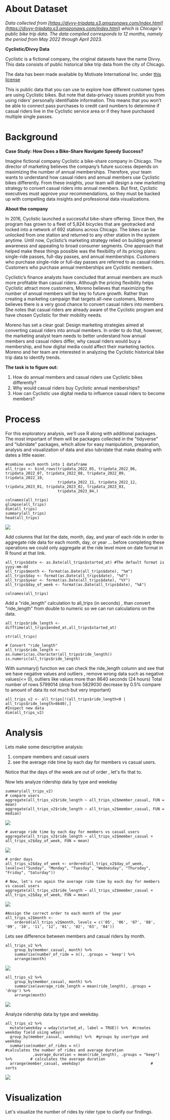 # **About Dataset**

*Data collected from [https://divvy-tripdata.s3.amazonaws.com/index.html](https://divvy-tripdata.s3.amazonaws.com/index.html) which is Chicago's 
public bike trip data. The data compiled corresponds to 12 months, namely the period from May 2022 through April 2023.* 

**Cyclistic/Divvy Data**

Cyclistic is a fictional company, the original datasets have the name Divvy. This data consists of public historical bike trip data from the city of Chicago.

The data has been made available by Motivate International Inc. under [this license](https://divvybikes.com/data-license-agreement)

This is public data that you can use to explore how different customer types are using Cyclistic bikes. But note that data-privacy issues prohibit you from using riders’ personally identifiable information. This means that you won’t be able to connect pass purchases to credit card numbers to determine if casual riders live in the Cyclistic service area or if they have purchased multiple single passes.

# **Background**

 **Case Study: How Does a Bike-Share Navigate Speedy Success?**

Imagine fictional company Cyclistic a bike-share company in Chicago. The director of marketing believes the company’s future success depends on maximizing the number of annual memberships. Therefore, your team wants to understand how casual riders and annual members use Cyclistic bikes differently. From these insights, your team will design a new marketing strategy to convert casual riders into annual members. But first, Cyclistic executives must approve your recommendations, so they must be backed up with compelling data insights and professional data visualizations.

 **About the company**

In 2016, Cyclistic launched a successful bike-share offering. Since then, the program has grown to a fleet of 5,824 bicycles that are geotracked and locked into a network of 692 stations across Chicago. The bikes can be unlocked from one station and returned to any other station in the system anytime.
Until now, Cyclistic’s marketing strategy relied on building general awareness and appealing to broad consumer segments. One approach that helped make these things possible was the flexibility of its pricing plans: single-ride passes, full-day passes, and annual memberships. Customers who purchase single-ride or full-day passes are referred to as casual riders. Customers who purchase annual memberships are Cyclistic members.

Cyclistic’s finance analysts have concluded that annual members are much more profitable than casual riders. Although the pricing flexibility helps Cyclistic attract more customers, Moreno believes that maximizing the number of annual members will be key to future growth. Rather than creating a marketing campaign that targets all-new customers, Moreno believes there is a very good chance to convert casual riders into members. She notes that casual riders are already aware of the Cyclistic program and have chosen Cyclistic for their mobility needs.

Moreno has set a clear goal: Design marketing strategies aimed at converting casual riders into annual members. In order to do that, however, the marketing analyst team needs to better understand how annual members and casual riders differ, why casual riders would buy a membership, and how digital media could affect their marketing tactics. Moreno and her team are interested in analyzing the Cyclistic historical bike trip data to identify trends.

**The task is to figure out:**
1. How do annual members and casual riders use Cyclistic bikes differently?
2. Why would casual riders buy Cyclistic annual memberships?
3. How can Cyclistic use digital media to influence casual riders to become members?

# Process

For this exploratory analysis, we'll use R along with additional packages. The most important of them will be packages collected in the "tidyverse" and "lubridate" packages, which allow for easy manipulation, preparation, analysis and visualization of data and also lubridate that make dealing with dates a little easier.

```
#combine each month into 1 dataframe  
all_trips <- bind_rows(tripdata_2022_05, tripdata_2022_06, tripdata_2022_07, tripdata_2022_08, tripdata_2022_09, tripdata_2022_10, 
                       tripdata_2022_11, tripdata_2022_12, tripdata_2023_01, tripdata_2023_02, tripdata_2023_03,
                       tripdata_2023_04,)

colnames(all_trips)
glimpse(all_trips)
dim(all_trips)
summary(all_trips)
head(all_trips)
```
![](/bike_sharing_project/images/img_2.png)

Add columns that list the date, month, day, and year of each ride in order to aggregate ride data for each month, day, or year ... before completing these operations we could only aggregate at the ride level more on date format in R found at that link.

```
all_trips$date <- as.Date(all_trips$started_at) #The default format is yyyy-mm-dd
all_trips$month <- format(as.Date(all_trips$date), "%m")
all_trips$day <- format(as.Date(all_trips$date), "%d")
all_trips$year <- format(as.Date(all_trips$date), "%Y")
all_trips$day_of_week <- format(as.Date(all_trips$date), "%A")

colnames(all_trips)
```

Add a "ride_length" calculation to all_trips (in seconds) , than convert "ride_length" from double to numeric so we can run calculations on the data.

```
all_trips$ride_length <- difftime(all_trips$ended_at,all_trips$started_at)

str(all_trips)

# Convert "ride_length" 
all_trips$ride_length <- as.numeric(as.character(all_trips$ride_length))
is.numeric(all_trips$ride_length)
```

With summary() function we can check the ride_length column and see that we have negative values and outliers , remove wrong data such as negative values(<= 0), outliers like values more than 8640 seconds (24 hours) Total number of rows 5799014 (drop from 5829030 decrease by 0.5% compare to amount of data its not much but very important)

```
all_trips_v2 <- all_trips[!(all_trips$ride_length<0 | all_trips$ride_length>8640),]
#Inspect new data
dim(all_trips_v2)
```

# Analysis

Lets make some descriptive analysis:
1. compare members and casual users
2. see the average ride time by each day for members vs casual users.

Notice that the days of the week are out of order , let's fix that to.

Now lets analyze ridership data by type and weekday

```
summary(all_trips_v2)
# compare users
aggregate(all_trips_v2$ride_length ~ all_trips_v2$member_casual, FUN = mean)
aggregate(all_trips_v2$ride_length ~ all_trips_v2$member_casual, FUN = median)
```
![](/bike_sharing_project/images/img_3.png)

```
# average ride time by each day for members vs casual users
aggregate(all_trips_v2$ride_length ~ all_trips_v2$member_casual + all_trips_v2$day_of_week, FUN = mean)
```
![](/bike_sharing_project/images/img_4.png)

```
# order days
all_trips_v2$day_of_week <- ordered(all_trips_v2$day_of_week, levels=c("Sunday", "Monday", "Tuesday", "Wednesday", "Thursday", "Friday", "Saturday"))

# Now, let's run again the average ride time by each day for members vs casual users
aggregate(all_trips_v2$ride_length ~ all_trips_v2$member_casual + all_trips_v2$day_of_week, FUN = mean)
```
![](/bike_sharing_project/images/img_5.png)

```
#Assign the correct order to each month of the year
all_trips_v2$month <-
    ordered(all_trips_v2$month, levels = c('05', '06', '07', '08', '09', '10', '11', '12', '01', '02', '03', '04'))
```

Lets see difference between members and casual riders by month.

```
all_trips_v2 %>%
    group_by(member_casual, month) %>%
    summarise(number_of_ride = n(), .groups = 'keep') %>%
    arrange(month)
```
![](/bike_sharing_project/images/img_6.png)


```
all_trips_v2 %>%
    group_by(member_casual, month) %>%
    summarise(average_ride_length = mean(ride_length), .groups = 'drop') %>%
    arrange(month)
```
![](/bike_sharing_project/images/img_7.png)


Analyze ridership data by type and weekday.

```
all_trips_v2 %>% 
  mutate(weekday = wday(started_at, label = TRUE)) %>%  #creates weekday field using wday()
  group_by(member_casual, weekday) %>%  #groups by usertype and weekday
  summarise(number_of_rides = n()							#calculates the number of rides and average duration 
            ,average_duration = mean(ride_length), .groups = "keep") %>% 		# calculates the average duration
  arrange(member_casual, weekday)								# sorts
```
![](/bike_sharing_project/images/img_8.png)



# Visualization 

Let's visualize the number of rides by rider type to clarify our findings.







